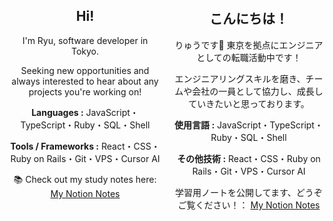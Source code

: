 <div align="center">
<div style="display: flex; gap: 20px;">
<div style="flex: 1;">

## Hi!

I'm Ryu, software developer in Tokyo. 

Seeking new opportunities and always interested to hear about any projects you're working on!

**Languages :** JavaScript・TypeScript・Ruby・SQL・Shell

**Tools / Frameworks :** React・CSS・Ruby on Rails・Git・VPS・Cursor AI

📚 Check out my study notes here: [My Notion Notes](https://cuddly-sunflower-42d.notion.site/My-programming-notes-116ec724414c4734a98f498a788a3c79)

</div>
<div style="flex: 1;">

## こんにちは！

りゅうです🐉 東京を拠点にエンジニアとしての転職活動中です！

エンジニアリングスキルを磨き、チームや会社の一員として協力し、成長していきたいと思っております。

**使用言語 :** JavaScript・TypeScript・Ruby・SQL・Shell

**その他技術 :** React・CSS・Ruby on Rails・Git・VPS・Cursor AI

学習用ノートを公開してます、どうぞご覧ください！： [My Notion Notes](https://cuddly-sunflower-42d.notion.site/My-programming-notes-116ec724414c4734a98f498a788a3c79)

</div>
</div>
</div>
